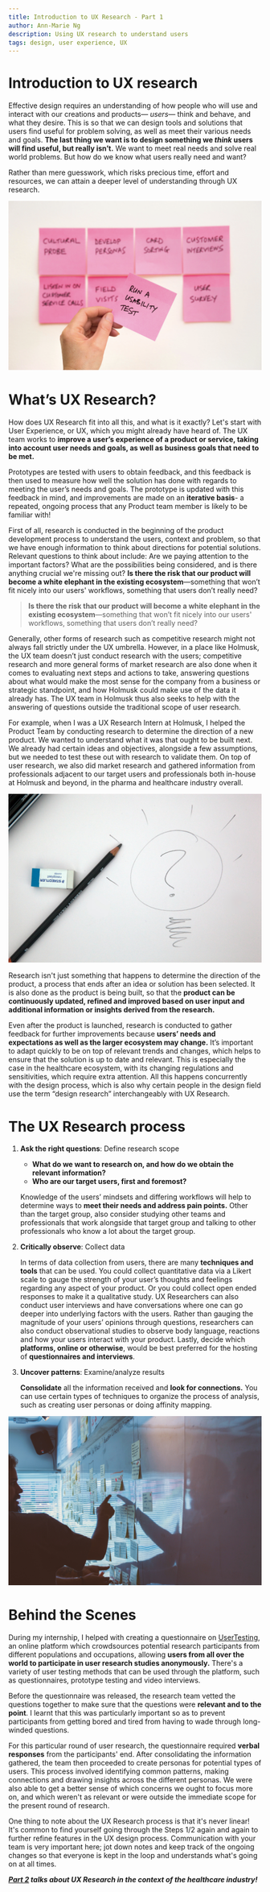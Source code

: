 ```yaml
---
title: Introduction to UX Research - Part 1
author: Ann-Marie Ng
description: Using UX research to understand users
tags: design, user experience, UX
---
```


# **Introduction to UX research**

Effective design requires an understanding of how people who will use and interact with our creations and products— *users—* think and behave, and what they desire. This is so that we can design tools and solutions that users find useful for problem solving, as well as meet their various needs and goals. **The last thing we want is to design something we *think* users will find useful, but really isn’t.** We want to meet real needs and solve real world problems. But how do we know what users really need and want?

Rather than mere guesswork, which risks precious time, effort and resources, we can attain a deeper level of understanding through UX research.

![](/images/blogposts/ux_research_post_its.png)

# **What’s UX Research?**

How does UX Research fit into all this, and what is it exactly? Let's start with User Experience, or UX, which you might already have heard of. The UX team works to **improve a user’s experience of a product or service, taking into account user needs and goals, as well as business goals that need to be met.** 

Prototypes are tested with users to obtain feedback, and this feedback is then used to measure how well the solution has done with regards to meeting the user’s needs and goals. The prototype is updated with this feedback in mind, and improvements are made on an **iterative basis**- a repeated, ongoing process that any Product team member is likely to be familiar with!

First of all, research is conducted in the beginning of the product development process to understand the users, context and problem, so that we have enough information to think about directions for potential solutions. Relevant questions to think about include: Are we paying attention to the important factors? What are the possibilities being considered, and is there anything crucial we're missing out? **Is there the risk that our product will become a white elephant in the existing ecosystem**—something that won’t fit nicely into our users' workflows, something that users don’t really need? 

> **Is there the risk that our product will become a white elephant in the existing ecosystem**—something that won’t fit nicely into our users' workflows, something that users don’t really need?

Generally, other forms of research such as competitive research might not always fall strictly under the UX umbrella. However, in a place like Holmusk, the UX team doesn’t just conduct research with the users; competitive research and more general forms of market research are also done when it comes to evaluating next steps and actions to take, answering questions about what would make the most sense for the company from a business or strategic standpoint, and how Holmusk could make use of the data it already has. The UX team in Holmusk thus also seeks to help with the answering of questions outside the traditional scope of user research. 

For example, when I was a UX Research Intern at Holmusk, I helped the Product Team by conducting research to determine the direction of a new product. We wanted to understand what it was that ought to be built next. We already had certain ideas and objectives, alongside a few assumptions, but we needed to test these out with research to validate them. On top of user research, we also did market research and gathered information from professionals adjacent to our target users and professionals both in-house at Holmusk and beyond, in the pharma and healthcare industry overall.  

![](/images/blogposts/ux_research_question.png)

Research isn't just something that happens to determine the direction of the product, a process that ends after an idea or solution has been selected. It is also done as the product is being built, so that the **product can be continuously updated, refined and improved based on user input and additional information or insights derived from the research.** 

Even after the product is launched, research is conducted to gather feedback for further improvements because **users’ needs and expectations as well as the larger ecosystem may change.** It’s important to adapt quickly to be on top of relevant trends and changes, which helps to ensure that the solution is up to date and relevant. This is especially the case in the healthcare ecosystem, with its changing regulations and sensitivities, which require extra attention. All this happens concurrently with the design process, which is also why certain people in the design field use the term “design research” interchangeably with UX Research. 

# **The UX Research process**

1. **Ask the right questions**: Define research scope  
    - **What do we want to research on, and how do we obtain the relevant information?**
    - **Who are our target users, first and foremost?**

    Knowledge of the users’ mindsets and differing workflows will help to determine ways to **meet their needs and address pain points.** Other than the target group, also consider studying other teams and professionals that work alongside that target group and talking to other professionals who know a lot about the target group. 

2. **Critically observe**: Collect data

    In terms of data collection from users, there are many **techniques and tools** that can be used. You could collect quantitative data via a Likert scale to gauge the strength of your user’s thoughts and feelings regarding any aspect of your product. Or you could collect open ended responses to make it a qualitative study. UX Researchers can also conduct user interviews and have conversations where one can go deeper into underlying factors with the users. Rather than gauging the magnitude of your users’ opinions through questions, researchers can also conduct observational studies to observe body language, reactions and how your users interact with your product. Lastly, decide which **platforms, online or otherwise**, would be best preferred for the hosting of **questionnaires and interviews**. 

3. **Uncover patterns**: Examine/analyze results

    **Consolidate** all the information received and **look for connections.** You can use certain types of techniques to organize the process of analysis, such as creating user personas or doing affinity mapping.
    
![](/images/blogposts/ux_research_whiteboard.png)

# **Behind the Scenes**

During my internship, I helped with creating a questionnaire on [UserTesting](https://app.usertesting.com/users/sign_in), an online platform which crowdsources potential research participants from different populations and occupations, allowing **users from all over the world to participate in user research studies anonymously.** There's a variety of user testing methods that can be used through the platform, such as questionnaires, prototype testing and video interviews.  

Before the questionnaire was released, the research team vetted the questions together to make sure that the questions were **relevant and to the point**. I learnt that this was particularly important so as to prevent participants from getting bored and tired from having to wade through long-winded questions.

For this particular round of user research, the questionnaire required **verbal responses** from the participants' end.  After consolidating the information gathered, the team then proceeded to create personas for potential types of users. This process involved identifying common patterns, making connections and drawing insights across the different personas.  We were also able to get a better sense of which concerns we ought to focus more on, and which weren't as relevant or were outside the immediate scope for the present round of research. 

One thing to note about the UX Research process is that it's never linear! It's common to find yourself going through the Steps 1/2 again and again to further refine features in the UX design process. Communication with your team is very important here; jot down notes and keep track of the ongoing changes so that everyone is kept in the loop and understands what's going on at all times. 

***[Part 2](2021-03-09-Introduction-to-UX-research-Part-2.html) talks about UX Research in the context of the healthcare industry!***

